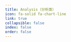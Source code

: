 ```yaml
---
title: Analysis（分析类）
icon: fa-solid fa-chart-line
link: true
collapsible: false
index: false
order: false
---
```


<HopeIcon icon="/logo.svg" size="4rem" />

<!--
<HopeIcon icon="/logo.svg" />
-->
